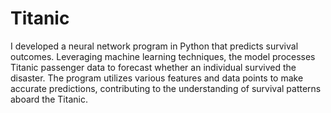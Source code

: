 # Titanic
I developed a neural network program in Python that predicts survival outcomes. Leveraging machine learning techniques, the model processes Titanic passenger data to forecast whether an individual survived the disaster. The program utilizes various features and data points to make accurate predictions, contributing to the understanding of survival patterns aboard the Titanic.
